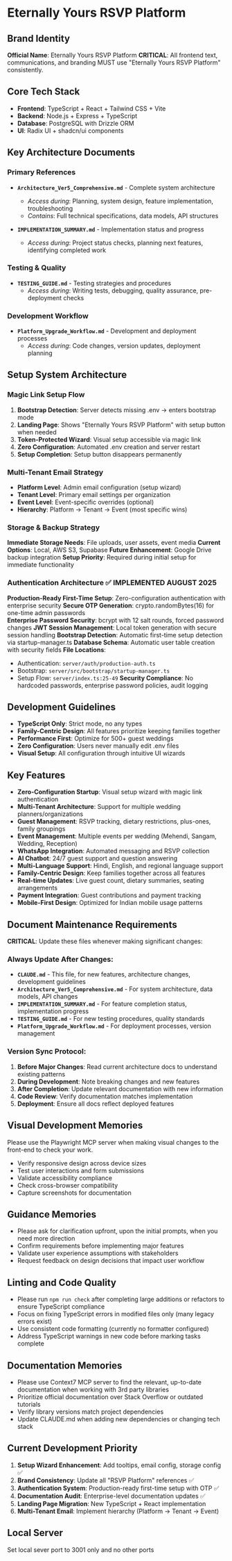 # Eternally Yours RSVP Platform

## Brand Identity
**Official Name**: Eternally Yours RSVP Platform
**CRITICAL**: All frontend text, communications, and branding MUST use "Eternally Yours RSVP Platform" consistently.

## Core Tech Stack
- **Frontend**: TypeScript + React + Tailwind CSS + Vite
- **Backend**: Node.js + Express + TypeScript
- **Database**: PostgreSQL with Drizzle ORM
- **UI**: Radix UI + shadcn/ui components

## Key Architecture Documents

### Primary References
- **`Architecture_Ver5_Comprehensive.md`** - Complete system architecture
  - *Access during*: Planning, system design, feature implementation, troubleshooting
  - *Contains*: Full technical specifications, data models, API structures

- **`IMPLEMENTATION_SUMMARY.md`** - Implementation status and progress
  - *Access during*: Project status checks, planning next features, identifying completed work

### Testing & Quality
- **`TESTING_GUIDE.md`** - Testing strategies and procedures
  - *Access during*: Writing tests, debugging, quality assurance, pre-deployment checks

### Development Workflow
- **`Platform_Upgrade_Workflow.md`** - Development and deployment processes
  - *Access during*: Code changes, version updates, deployment planning

## Setup System Architecture

### Magic Link Setup Flow
1. **Bootstrap Detection**: Server detects missing .env → enters bootstrap mode
2. **Landing Page**: Shows "Eternally Yours RSVP Platform" with setup button when needed
3. **Token-Protected Wizard**: Visual setup accessible via magic link
4. **Zero Configuration**: Automated .env creation and server restart
5. **Setup Completion**: Setup button disappears permanently

### Multi-Tenant Email Strategy
- **Platform Level**: Admin email configuration (setup wizard)
- **Tenant Level**: Primary email settings per organization
- **Event Level**: Event-specific overrides (optional)
- **Hierarchy**: Platform → Tenant → Event (most specific wins)

### Storage & Backup Strategy
**Immediate Storage Needs**: File uploads, user assets, event media
**Current Options**: Local, AWS S3, Supabase
**Future Enhancement**: Google Drive backup integration
**Setup Priority**: Required during initial setup for immediate functionality

### Authentication Architecture ✅ **IMPLEMENTED AUGUST 2025**
**Production-Ready First-Time Setup**: Zero-configuration authentication with enterprise security
**Secure OTP Generation**: crypto.randomBytes(16) for one-time admin passwords  
**Enterprise Password Security**: bcrypt with 12 salt rounds, forced password changes
**JWT Session Management**: Local token generation with secure session handling
**Bootstrap Detection**: Automatic first-time setup detection via startup-manager.ts
**Database Schema**: Automatic user table creation with security fields
**File Locations**: 
- Authentication: `server/auth/production-auth.ts`
- Bootstrap: `server/src/bootstrap/startup-manager.ts`  
- Setup Flow: `server/index.ts:25-49`
**Security Compliance**: No hardcoded passwords, enterprise password policies, audit logging

## Development Guidelines
- **TypeScript Only**: Strict mode, no any types
- **Family-Centric Design**: All features prioritize keeping families together
- **Performance First**: Optimize for 500+ guest weddings
- **Zero Configuration**: Users never manually edit .env files
- **Visual Setup**: All configuration through intuitive UI wizards

## Key Features
- **Zero-Configuration Startup**: Visual setup wizard with magic link authentication
- **Multi-Tenant Architecture**: Support for multiple wedding planners/organizations
- **Guest Management**: RSVP tracking, dietary restrictions, plus-ones, family groupings
- **Event Management**: Multiple events per wedding (Mehendi, Sangam, Wedding, Reception)
- **WhatsApp Integration**: Automated messaging and RSVP collection
- **AI Chatbot**: 24/7 guest support and question answering
- **Multi-Language Support**: Hindi, English, and regional language support
- **Family-Centric Design**: Keep families together across all features
- **Real-time Updates**: Live guest count, dietary summaries, seating arrangements
- **Payment Integration**: Guest contributions and payment tracking
- **Mobile-First Design**: Optimized for Indian mobile usage patterns

## Document Maintenance Requirements
**CRITICAL**: Update these files whenever making significant changes:

### Always Update After Changes:
- **`CLAUDE.md`** - This file, for new features, architecture changes, development guidelines
- **`Architecture_Ver5_Comprehensive.md`** - For system architecture, data models, API changes
- **`IMPLEMENTATION_SUMMARY.md`** - For feature completion status, implementation progress
- **`TESTING_GUIDE.md`** - For new testing procedures, quality standards
- **`Platform_Upgrade_Workflow.md`** - For deployment processes, version management

### Version Sync Protocol:
1. **Before Major Changes**: Read current architecture docs to understand existing patterns
2. **During Development**: Note breaking changes and new features
3. **After Completion**: Update relevant documentation with new information
4. **Code Review**: Verify documentation matches implementation
5. **Deployment**: Ensure all docs reflect deployed features

## Visual Development Memories
Please use the Playwright MCP server when making visual changes to the front-end to check your work.
- Verify responsive design across device sizes
- Test user interactions and form submissions
- Validate accessibility compliance
- Check cross-browser compatibility
- Capture screenshots for documentation

## Guidance Memories
- Please ask for clarification upfront, upon the initial prompts, when you need more direction
- Confirm requirements before implementing major features
- Validate user experience assumptions with stakeholders
- Request feedback on design decisions that impact user workflow

## Linting and Code Quality
- Please run `npm run check` after completing large additions or refactors to ensure TypeScript compliance
- Focus on fixing TypeScript errors in modified files only (many legacy errors exist)
- Use consistent code formatting (currently no formatter configured)
- Address TypeScript warnings in new code before marking tasks complete

## Documentation Memories
- Please use Context7 MCP server to find the relevant, up-to-date documentation when working with 3rd party libraries
- Prioritize official documentation over Stack Overflow or outdated tutorials
- Verify library versions match project dependencies
- Update CLAUDE.md when adding new dependencies or changing tech stack

## Current Development Priority
1. **Setup Wizard Enhancement**: Add tooltips, email config, storage config ✅
2. **Brand Consistency**: Update all "RSVP Platform" references ✅
3. **Authentication System**: Production-ready first-time setup with OTP ✅
4. **Documentation Audit**: Enterprise-level documentation updates ✅ 
5. **Landing Page Migration**: New TypeScript + React implementation
6. **Multi-Tenant Email**: Implement hierarchy (Platform → Tenant → Event)

## Local Server
Set local sever port to 3001 only and no other ports